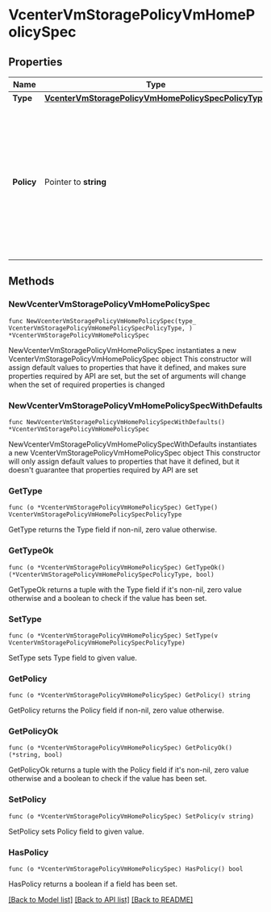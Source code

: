 # VcenterVmStoragePolicyVmHomePolicySpec

## Properties

Name | Type | Description | Notes
------------ | ------------- | ------------- | -------------
**Type** | [**VcenterVmStoragePolicyVmHomePolicySpecPolicyType**](VcenterVmStoragePolicyVmHomePolicySpecPolicyType.md) |  | 
**Policy** | Pointer to **string** | Storage Policy identification. This field is optional and it is only relevant when the value of Policy.VmHomePolicySpec.type is USE_SPECIFIED_POLICY. When clients pass a value of this structure as a parameter, the field must be an identifier for the resource type: vcenter.StoragePolicy. When operations return a value of this structure as a result, the field will be an identifier for the resource type: vcenter.StoragePolicy. | [optional] 

## Methods

### NewVcenterVmStoragePolicyVmHomePolicySpec

`func NewVcenterVmStoragePolicyVmHomePolicySpec(type_ VcenterVmStoragePolicyVmHomePolicySpecPolicyType, ) *VcenterVmStoragePolicyVmHomePolicySpec`

NewVcenterVmStoragePolicyVmHomePolicySpec instantiates a new VcenterVmStoragePolicyVmHomePolicySpec object
This constructor will assign default values to properties that have it defined,
and makes sure properties required by API are set, but the set of arguments
will change when the set of required properties is changed

### NewVcenterVmStoragePolicyVmHomePolicySpecWithDefaults

`func NewVcenterVmStoragePolicyVmHomePolicySpecWithDefaults() *VcenterVmStoragePolicyVmHomePolicySpec`

NewVcenterVmStoragePolicyVmHomePolicySpecWithDefaults instantiates a new VcenterVmStoragePolicyVmHomePolicySpec object
This constructor will only assign default values to properties that have it defined,
but it doesn't guarantee that properties required by API are set

### GetType

`func (o *VcenterVmStoragePolicyVmHomePolicySpec) GetType() VcenterVmStoragePolicyVmHomePolicySpecPolicyType`

GetType returns the Type field if non-nil, zero value otherwise.

### GetTypeOk

`func (o *VcenterVmStoragePolicyVmHomePolicySpec) GetTypeOk() (*VcenterVmStoragePolicyVmHomePolicySpecPolicyType, bool)`

GetTypeOk returns a tuple with the Type field if it's non-nil, zero value otherwise
and a boolean to check if the value has been set.

### SetType

`func (o *VcenterVmStoragePolicyVmHomePolicySpec) SetType(v VcenterVmStoragePolicyVmHomePolicySpecPolicyType)`

SetType sets Type field to given value.


### GetPolicy

`func (o *VcenterVmStoragePolicyVmHomePolicySpec) GetPolicy() string`

GetPolicy returns the Policy field if non-nil, zero value otherwise.

### GetPolicyOk

`func (o *VcenterVmStoragePolicyVmHomePolicySpec) GetPolicyOk() (*string, bool)`

GetPolicyOk returns a tuple with the Policy field if it's non-nil, zero value otherwise
and a boolean to check if the value has been set.

### SetPolicy

`func (o *VcenterVmStoragePolicyVmHomePolicySpec) SetPolicy(v string)`

SetPolicy sets Policy field to given value.

### HasPolicy

`func (o *VcenterVmStoragePolicyVmHomePolicySpec) HasPolicy() bool`

HasPolicy returns a boolean if a field has been set.


[[Back to Model list]](../README.md#documentation-for-models) [[Back to API list]](../README.md#documentation-for-api-endpoints) [[Back to README]](../README.md)



